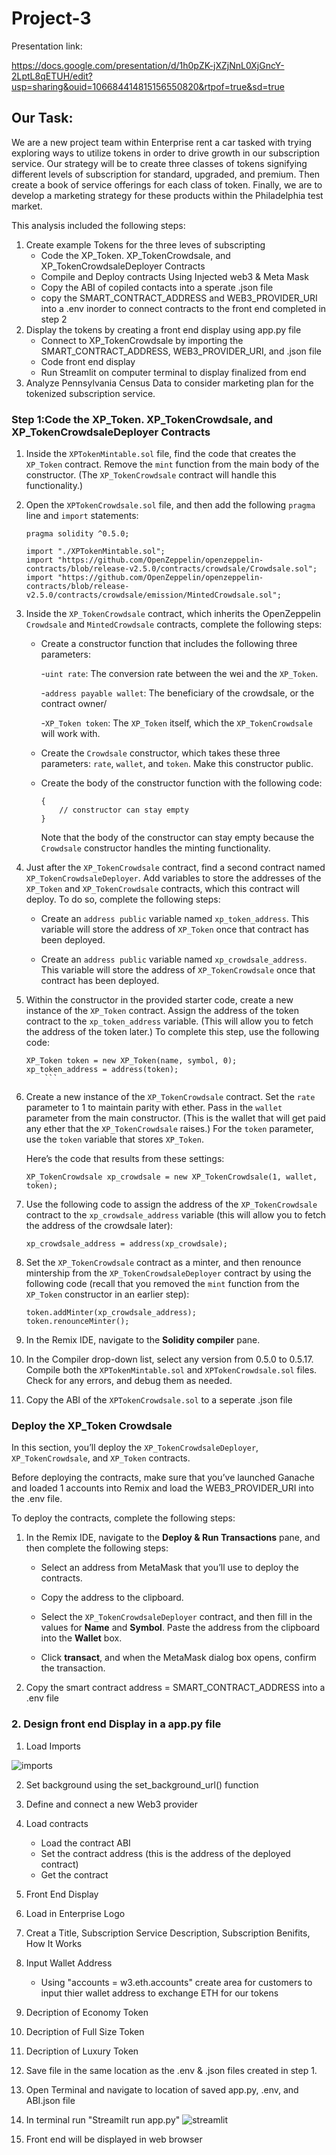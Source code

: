 # Project-3

Presentation link:

https://docs.google.com/presentation/d/1h0pZK-jXZjNnL0XjGncY-2LptL8qETUH/edit?usp=sharing&ouid=106684414815156550820&rtpof=true&sd=true

## Our Task: 

We are a new project team within Enterprise rent a car tasked with trying exploring ways to utilize tokens in order to drive growth in our subscription service. Our strategy will be to create three classes of tokens signifying different levels of subscription for standard, upgraded, and premium. Then create a book of service offerings for each class of token. Finally, we are to develop a marketing strategy for these products within the Philadelphia test market.

This analysis included the following steps:

1. Create example Tokens for the three leves of subscripting 
    * Code the XP_Token. XP_TokenCrowdsale, and XP_TokenCrowdsaleDeployer Contracts
    * Compile and Deploy contracts Using Injected web3 & Meta Mask
    * Copy the ABI of copiled contacts into a sperate .json file 
    * copy the SMART_CONTRACT_ADDRESS and WEB3_PROVIDER_URI into a .env inorder to connect contracts to the front end completed in step 2 
2. Display the tokens by creating a front end display using app.py file 
    * Connect to XP_TokenCrowdsale by importing the SMART_CONTRACT_ADDRESS, WEB3_PROVIDER_URI, and .json file 
    * Code front end display 
    * Run Streamlit on computer terminal to display finalized from end 
4. Analyze Pennsylvania Census Data to consider marketing plan for the tokenized subscription service.


### Step 1:Code the XP_Token. XP_TokenCrowdsale, and XP_TokenCrowdsaleDeployer Contracts

1. Inside the `XPTokenMintable.sol` file, find the code that creates the `XP_Token` contract. Remove the `mint` function from the main body of the constructor. (The `XP_TokenCrowdsale` contract will handle this functionality.)

2. Open the `XPTokenCrowdsale.sol` file, and then add the following `pragma` line and `import` statements:

    ```solidity
    pragma solidity ^0.5.0;

    import "./XPTokenMintable.sol";
    import "https://github.com/OpenZeppelin/openzeppelin-contracts/blob/release-v2.5.0/contracts/crowdsale/Crowdsale.sol";
    import "https://github.com/OpenZeppelin/openzeppelin-contracts/blob/release-v2.5.0/contracts/crowdsale/emission/MintedCrowdsale.sol";
    ```

3. Inside the `XP_TokenCrowdsale` contract, which inherits the OpenZeppelin `Crowdsale` and `MintedCrowdsale` contracts, complete the following steps:

    * Create a constructor function that includes the following three parameters:

      -`uint rate`: The conversion rate between the wei and the `XP_Token`.

      -`address payable wallet`: The beneficiary of the crowdsale, or the contract owner/

      -`XP_Token token`: The `XP_Token` itself, which the `XP_TokenCrowdsale` will work with.

    * Create the `Crowdsale` constructor, which takes these three parameters: `rate`, `wallet`, and `token`. Make this constructor public.

    * Create the body of the constructor function with the following code:

      ```solidity
      {
          // constructor can stay empty
      }
      ```

      Note that the body of the constructor can stay empty because the `Crowdsale` constructor handles the minting functionality.

4. Just after the `XP_TokenCrowdsale` contract, find a second contract named `XP_TokenCrowdsaleDeployer`. Add variables to store the addresses of the `XP_Token` and `XP_TokenCrowdsale` contracts, which this contract will deploy. To do so, complete the following steps:

    * Create an `address public` variable named `xp_token_address`. This variable will store the address of `XP_Token` once that contract has been deployed.

    * Create an `address public` variable named `xp_crowdsale_address`. This variable will store the address of `XP_TokenCrowdsale` once that contract has been deployed.

5.  Within the constructor in the provided starter code, create a new instance of the `XP_Token` contract. Assign the address of the token contract to the `xp_token_address` variable. (This will allow you to fetch the address of the token later.) To complete this step, use the following code: 


    ```solidity
    XP_Token token = new XP_Token(name, symbol, 0);
    xp_token_address = address(token);
        ```

6. Create a new instance of the `XP_TokenCrowdsale` contract. Set the `rate` parameter to 1 to maintain parity with ether.
  Pass in the `wallet` parameter from the main constructor. (This is the wallet that will get paid any ether that the `XP_TokenCrowdsale` raises.) For the `token` parameter, use the `token` variable that stores `XP_Token`.

    Here’s the code that results from these settings:

    ```solidity
    XP_TokenCrowdsale xp_crowdsale = new XP_TokenCrowdsale(1, wallet, token);
    ```

7. Use the following code to assign the address of the `XP_TokenCrowdsale` contract to the `xp_crowdsale_address` variable (this will allow you to fetch the address of the crowdsale later):

     ```solidity
     xp_crowdsale_address = address(xp_crowdsale);
     ```

8. Set the `XP_TokenCrowdsale` contract as a minter, and then renounce mintership from the `XP_TokenCrowdsaleDeployer` contract by using the following code (recall that you removed the `mint` function from the `XP_Token` constructor in an earlier step):

    ```solidity
    token.addMinter(xp_crowdsale_address);
    token.renounceMinter();
    ```

9. In the Remix IDE, navigate to the **Solidity compiler** pane.

10. In the Compiler drop-down list, select any version from 0.5.0 to 0.5.17. Compile both the `XPTokenMintable.sol` and `XPTokenCrowdsale.sol` files. Check for any errors, and debug them as needed.

11. Copy the ABI of the `XPTokenCrowdsale.sol` to a seperate .json file 

### Deploy the XP_Token Crowdsale

In this section, you’ll deploy the `XP_TokenCrowdsaleDeployer`, `XP_TokenCrowdsale`, and `XP_Token` contracts.

Before deploying the contracts, make sure that you’ve launched Ganache and loaded 1 accounts into Remix and load the WEB3_PROVIDER_URI into the .env file.

To deploy the contracts, complete the following steps:

1. In the Remix IDE, navigate to the **Deploy & Run Transactions** pane, and then complete the following steps:

    * Select an address from MetaMask that you’ll use to deploy the contracts.

    * Copy the address to the clipboard.

    * Select the `XP_TokenCrowdsaleDeployer` contract, and then fill in the values for **Name** and **Symbol**. Paste the address from the clipboard into the **Wallet** box.

    * Click **transact**, and when the MetaMask dialog box opens, confirm the transaction.

2. Copy the smart contract address = SMART_CONTRACT_ADDRESS into a .env file

### 2. Design front end Display in a app.py file 

1. Load Imports 

![imports](imports.jpeg)

2. Set background using the set_background_url() function

3. Define and connect a new Web3 provider 

4. Load contracts
    
    * Load the contract ABI
    * Set the contract address (this is the address of the deployed contract)
    * Get the contract

5. Front End Display
6. Load in Enterprise Logo 
7. Creat a Title, Subscription Service Description, Subscription Benifits, How It Works
8. Input Wallet Address 
    * Using "accounts = w3.eth.accounts" create area for customers to input thier wallet address to exchange ETH for our tokens 
9. Decription of Economy Token
10. Decription of Full Size Token
11. Decription of Luxury Token
12. Save file in the same location as the .env & .json files created in step 1. 
13. Open Terminal and navigate to location of saved app.py, .env, and ABI.json file 
14. In terminal run "Streamilt run app.py" 
![streamlit](Streamlit.jpeg)
15. Front end will be displayed in web browser
